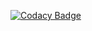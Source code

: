 [![Codacy Badge](https://app.codacy.com/project/badge/Grade/aad9eb116d9345c0adc166481490f30f)](https://www.codacy.com?utm_source=github.com&amp;utm_medium=referral&amp;utm_content=99002558/python_miniproject&amp;utm_campaign=Badge_Grade)
